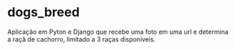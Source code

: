 # dogs_breed

Aplicação em Pyton e Django que recebe uma foto em uma url e determina a raçã de cachorro, limitado a 3 raças disponíveis.
 
